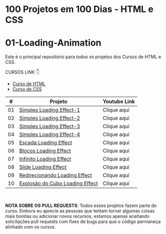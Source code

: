 # 100 Projetos em 100 Dias - HTML e CSS
# 01-Loading-Animation
Este é o principal repositório para todos os projetos dos Cursos de HTML e CSS.

CURSOS LINK 👇

-   [Curso de HTML](https://johnpires.com/cursos/html-tutorial/)
-   [Curso de CSS](https://johnpires.com/cursos/css-fundamentos-basicos/)


|  #  | Projeto                                                                                                      | Youtube Link    |
| :-: | --------------------------------------------------------------------------------------------------------------------------- | --------------------------------------------------------------------------------- |
| 01  | [Simples Loading Effect-1](https://github.com/johnpires/01-Loading-Animation/tree/main/Simples-Loading-Effect-1)      | Clique aqui |
| 02  | [Simples Loading Effect-2](https://github.com/johnpires/01-Loading-Animation/tree/main/Simples-Loading-Effect-2)      | Clique aqui |
| 03  | [Simples Loading Effect-3]()      | Clique aqui |
| 04  | [Simples Loading Effect-4]()      | Clique aqui |
| 05  | [Escada Loading Effect]()      | Clique aqui |
| 06  | [Blocos Loading Effect]()      | Clique aqui |
| 07  | [Infinito Loading Effect]()      | Clique aqui |
| 08  | [Slide Loading Effect]()      | Clique aqui |
| 09  | [Redirecionando Loading Effect]()      | Clique aqui |
| 10  | [Explosão do Cubo Loading Effect]()      | Clique aqui |


<br>

**NOTA SOBRE OS PULL REQUESTS**: Todos esses projetos fazem parte do curso. Embora eu aprecie as pessoas que tentam tornar algumas coisas mais bonitas ou adicionar novos recursos, estamos apenas aceitando solicitações pull requests com fixes de bugs para que o código permaneça alinhado com os cursos.